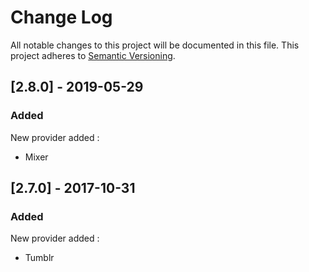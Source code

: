 # Change Log

All notable changes to this project will be documented in this file. This project adheres to [Semantic Versioning](http://semver.org/).

## [2.8.0] - 2019-05-29
### Added
New provider added :
- Mixer

## [2.7.0] - 2017-10-31
### Added
New provider added :
- Tumblr